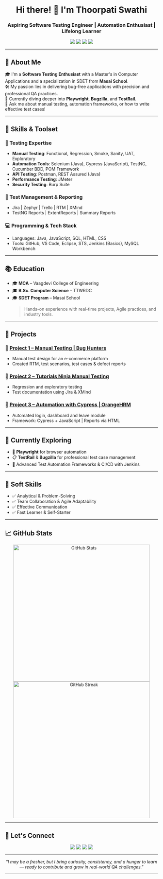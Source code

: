 <!-- Header Banner -->
<h1 align="center">Hi there! 👋 I'm Thoorpati Swathi</h1>
<h3 align="center">Aspiring Software Testing Engineer | Automation Enthusiast | Lifelong Learner</h3>

<p align="center">
  <a href="https://www.linkedin.com/in/thoorpati-swathi-41452525a"><img src="https://img.shields.io/badge/LinkedIn-Connect-blue?style=flat-square&logo=linkedin" /></a>
  <a href="mailto:swathithoorpati03@gmail.com"><img src="https://img.shields.io/badge/Email-Contact-red?style=flat-square&logo=gmail" /></a>
  <a href="https://github.com/swathi-T3"><img src="https://img.shields.io/badge/GitHub-Portfolio-lightgrey?style=flat-square&logo=github" /></a>
  <a href="https://in.docworkspace.com/d/sINjsguDBAfKkyMEG"><img src="https://img.shields.io/badge/Resume-View-orange?style=flat-square&logo=read-the-docs" /></a>
</p>

---

## 🧭 About Me

🎓 I'm a **Software Testing Enthusiast** with a Master's in Computer Applications and a specialization in SDET from **Masai School**.  
🛠️ My passion lies in delivering bug-free applications with precision and professional QA practices.  
🌱 Currently diving deeper into **Playwright**, **Bugzilla**, and **TestRail**.  
💬 Ask me about manual testing, automation frameworks, or how to write effective test cases!

---

## 🧰 Skills & Toolset

### 🧪 Testing Expertise
- **Manual Testing**: Functional, Regression, Smoke, Sanity, UAT, Exploratory
- **Automation Tools**: Selenium (Java), Cypress (JavaScript), TestNG, Cucumber BDD, POM Framework
- **API Testing**: Postman, REST Assured (Java)
- **Performance Testing**: JMeter
- **Security Testing**: Burp Suite

### 🔧 Test Management & Reporting
- Jira | Zephyr | Trello | RTM | XMind
- TestNG Reports | ExtentReports | Summary Reports

### 💻 Programming & Tech Stack
- Languages: Java, JavaScript, SQL, HTML, CSS
- Tools: GitHub, VS Code, Eclipse, STS, Jenkins (Basics), MySQL Workbench

---

## 📚 Education

- 🎓 **MCA** – Vaagdevi College of Engineering  
- 🎓 **B.Sc. Computer Science** – TTWRDC  
- 🎓 **SDET Program** – Masai School  
  > Hands-on experience with real-time projects, Agile practices, and industry tools.

---

## 🚀 Projects

### 🔹 [Project 1 – Manual Testing | Bug Hunters](https://github.com/swathi-T3/Construct-Week-Project-1-Manual-Testing--BUG-HUNTERS--MASAI.git)
- Manual test design for an e-commerce platform
- Created RTM, test scenarios, test cases & defect reports

### 🔹 [Project 2 – Tutorials Ninja Manual Testing](https://github.com/swathi-T3/Build-Week-Project-2-Manual-Testing-TUTORIALS-NINJA---MASAI.git)
- Regression and exploratory testing
- Test documentation using Jira & XMind

### 🔹 [Project 3 – Automation with Cypress | OrangeHRM](https://github.com/swathi-T3/Build-Week-Project-3-MT-AT-CYPRESS-ORANGEHRM-MASAI-.git)
- Automated login, dashboard and leave module
- Framework: Cypress + JavaScript | Reports via HTML

---

## 🌱 Currently Exploring

- 🧪 **Playwright** for browser automation  
- 📋 **TestRail** & **Bugzilla** for professional test case management  
- 🧰 Advanced Test Automation Frameworks & CI/CD with Jenkins

---

## 🧠 Soft Skills

- ✅ Analytical & Problem-Solving
- ✅ Team Collaboration & Agile Adaptability
- ✅ Effective Communication
- ✅ Fast Learner & Self-Starter

---

## 📈 GitHub Stats

<p align="center">
  <img src="https://github-readme-stats.vercel.app/api?username=swathi-T3&show_icons=true&theme=radical" alt="GitHub Stats" width="450"/>
  <img src="https://streak-stats.demolab.com?user=swathi-T3&theme=radical" alt="GitHub Streak" width="450"/>
</p>

---

## 🔗 Let's Connect

<p align="center">
  <a href="https://www.linkedin.com/in/thoorpati-swathi-41452525a"><img src="https://img.shields.io/badge/LinkedIn-Connect-blue?style=for-the-badge&logo=linkedin" /></a>
  <a href="mailto:swathithoorpati03@gmail.com"><img src="https://img.shields.io/badge/Gmail-Send-blue?style=for-the-badge&logo=gmail" /></a>
  <a href="https://github.com/swathi-T3"><img src="https://img.shields.io/badge/GitHub-View-grey?style=for-the-badge&logo=github" /></a>
  <a href="https://in.docworkspace.com/d/sINjsguDBAfKkyMEG"><img src="https://img.shields.io/badge/Resume-Download-orange?style=for-the-badge&logo=read-the-docs" /></a>
</p>

---

<p align="center"><i>"I may be a fresher, but I bring curiosity, consistency, and a hunger to learn — ready to contribute and grow in real-world QA challenges."</i></p>

---
